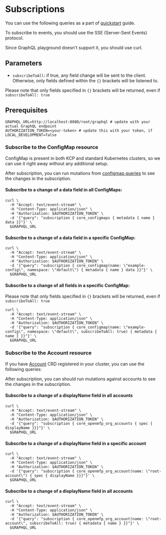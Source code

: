 # Subscriptions

You can use the following queries as a part of [quickstart](./quickstart.md) guide.

To subscribe to events, you should use the SSE (Server-Sent Events) protocol.

Since GraphQL playground doesn't support it, you should use curl.

## Parameters
- `subscribeToAll`: if true, any field change will be sent to the client.
Otherwise, only fields defined within the `{}` brackets will be listened to.

Please note that only fields specified in `{}` brackets will be returned, even if `subscribeToAll: true`

## Prerequisites
```shell
GRAPHQL_URL=http://localhost:8080/root/graphql # update with your actual GraphQL endpoint
AUTHORIZATION_TOKEN=<your-token> # update this with your token, if LOCAL_DEVELOPMENT=false
```

### Subscribe to the ConfigMap resource

ConfigMap is present in both KCP and standard Kubernetes clusters, so we can use it right away without any additional setup.

After subscription, you can run mutations from [configmap queries](./configmap_queries.md) to see the changes in the subscription.

#### Subscribe to a change of a data field in all ConfigMaps:
```shell
curl \
  -H "Accept: text/event-stream" \
  -H "Content-Type: application/json" \
  -H "Authorization: $AUTHORIZATION_TOKEN" \
  -d '{"query": "subscription { core_configmaps { metadata { name } data }}"}' \
  $GRAPHQL_URL
```
#### Subscribe to a change of a data field in a specific ConfigMap:

```shell
curl \
  -H "Accept: text/event-stream" \
  -H "Content-Type: application/json" \
  -H "Authorization: $AUTHORIZATION_TOKEN" \
  -d '{"query": "subscription { core_configmap(name: \"example-config\", namespace: \"default\") { metadata { name } data }}"}' \
  $GRAPHQL_URL
```

#### Subscribe to a change of all fields in a specific ConfigMap:

Please note that only fields specified in `{}` brackets will be returned, even if `subscribeToAll: true`

```shell
curl \
  -H "Accept: text/event-stream" \
  -H "Content-Type: application/json" \
  -H "Authorization: $AUTHORIZATION_TOKEN" \
  -d '{"query": "subscription { core_configmap(name: \"example-config\", namespace: \"default\", subscribeToAll: true) { metadata { name } }}"}' \
  $GRAPHQL_URL
```

### Subscribe to the Account resource

If you have [Account](https://github.com/openmfp/account-operator/tree/main/config) CRD registered in your cluster, you can use the following queries:

After subscription, you can should run mutations against accounts to see the changes in the subscription.

#### Subscribe to a change of a displayName field in all accounts
```shell
curl \
  -H "Accept: text/event-stream" \
  -H "Content-Type: application/json" \
  -H "Authorization: $AUTHORIZATION_TOKEN" \
  -d '{"query": "subscription { core_openmfp_org_accounts { spec { displayName }}}"}' \
  $GRAPHQL_URL
```

#### Subscribe to a change of a displayName field in a specific account
```shell
curl \
  -H "Accept: text/event-stream" \
  -H "Content-Type: application/json" \
  -H "Authorization: $AUTHORIZATION_TOKEN" \
  -d '{"query": "subscription { core_openmfp_org_account(name: \"root-account\") { spec { displayName }}}"}' \
  $GRAPHQL_URL
```

#### Subscribe to a change of a displayName field in all accounts
```shell
curl \
  -H "Accept: text/event-stream" \
  -H "Content-Type: application/json" \
  -H "Authorization: $AUTHORIZATION_TOKEN" \
  -d '{"query": "subscription { core_openmfp_org_account(name: \"root-account\", subscribeToAll: true) { metadata { name } }}"}' \
  $GRAPHQL_URL
```